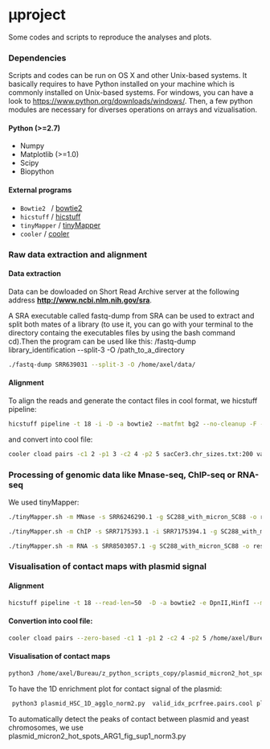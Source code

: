 #  µproject

Some codes and scripts to reproduce the analyses and plots. 


### Dependencies

Scripts and codes can be run on OS X and other Unix-based systems. It basically requires to have Python installed on your machine which is commonly installed on Unix-based systems. 
For windows, you can have a look to https://www.python.org/downloads/windows/. Then, a few python modules are necessary for diverses operations on arrays and vizualisation. 

#### Python (>=2.7)
* Numpy
* Matplotlib (>=1.0)
* Scipy
* Biopython

#### External programs

* `Bowtie2 ` / [bowtie2](http://bowtie-bio.sourceforge.net/bowtie2/index.shtml)
* `hicstuff` / [hicstuff](https://github.com/koszullab/hicstuff)
* `tinyMapper` / [tinyMapper](https://github.com/js2264/tinyMapper)
* `cooler` / [cooler](https://github.com/open2c/cooler)

### Raw data extraction and alignment
#### Data extraction
Data can be dowloaded on Short Read Archive server at the following address **http://www.ncbi.nlm.nih.gov/sra**.

A SRA executable called fastq-dump from SRA can be used to extract and split both mates of a library (to use it, you can go with your terminal to the directory containg the executables files by using the bash command cd).Then the program can be used like this:  /fastq-dump library_identification --split-3 -O /path_to_a_directory
 
```bash
./fastq-dump SRR639031 --split-3 -O /home/axel/data/
```

#### Alignment
To align the reads and generate the contact files in cool format, we hicstuff pipeline: 
```bash
hicstuff pipeline -t 18 -i -D -a bowtie2 --matfmt bg2 --no-cleanup -F -p -o out_Micro-C_WT_log_classic_genome  -g SC288_with_micron SRR7939017.1_1.fastq SRR7939017.1_2.fastq
```
and convert into cool file:
```bash
cooler cload pairs -c1 2 -p1 3 -c2 4 -p2 5 sacCer3.chr_sizes.txt:200 valid_idx_pcrfree.pairs valid_idx_pcrfree.pairs.cool
```

### Processing of genomic data like Mnase-seq, ChIP-seq or RNA-seq
We used tinyMapper: 
```bash
./tinyMapper.sh -m MNase -s SRR6246290.1 -g SC288_with_micron_SC88 -o results_ATAC-seq

./tinyMapper.sh -m ChIP -s SRR7175393.1 -i SRR7175394.1 -g SC288_with_micron_SC88 -o results_CHIP

./tinyMapper.sh -m RNA -s SRR8503057.1 -g SC288_with_micron_SC88 -o results_RNAseq
```

### Visualisation of contact maps with plasmid signal

#### Alignment 

```bash
hicstuff pipeline -t 18 --read-len=50  -D -a bowtie2 -e DpnII,HinfI --matfmt bg2 --no-cleanup -F -p -o out2_pKan-STB-P -g /home/axel/Bureau/YEAST/agnes_test/sacCer3_with_plasmid_pKan-STB-P/SC288_with_pKan-STB-P /media/axel/d0a28364-6c64-4f8e-9efc-f332d9a0f1a91/20210716_FG/FG104_S2_R1_001.fastq.gz /media/axel/d0a28364-6c64-4f8e-9efc-f332d9a0f1a91/20210716_FG/FG104_S2_R2_001.fastq.gz
```
#### Convertion into cool file:
```bash
cooler cload pairs --zero-based -c1 1 -p1 2 -c2 4 -p2 5 /home/axel/Bureau/YEAST/agnes_test/sacCer3_with_plasmid_pKan-STB-P/sacCer3.chr_sizes.txt:2000  out2_pKan-STB-P/tmp/valid_idx_pcrfree.pairs  out2_pKan-STB-P/tmp/valid_idx_pcrfree.pairs.cool 
```

#### Visualisation of contact maps
```bash
python3 /home/axel/Bureau/z_python_scripts_copy/plasmid_micron2_hot_spots_ARG1.py out2_pKan-STB-P/tmp/valid_idx_pcrfree.pairs.cool     pKan-STB-P     pKan-STB-P
```
To have the 1D enrichment plot for contact signal of the plasmid:

```bash
 python3 plasmid_HSC_1D_agglo_norm2.py  valid_idx_pcrfree.pairs.cool plasmid_p2-micron topo2 HSC_plasmids_in_Micro-C_WT_log_SC288_genome.txt.sort.formated
 ```
 
To automatically detect the peaks of contact between plasmid and yeast chromosomes, we use plasmid_micron2_hot_spots_ARG1_fig_sup1_norm3.py 



